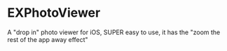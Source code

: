 EXPhotoViewer
=============

A "drop in" photo viewer for iOS, SUPER easy to use, it has the "zoom the rest of the app away effect"
